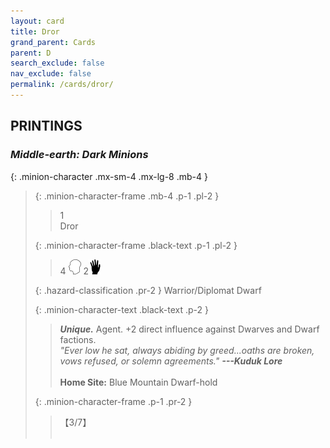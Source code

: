 ```yaml
---
layout: card
title: Dror
grand_parent: Cards
parent: D
search_exclude: false
nav_exclude: false
permalink: /cards/dror/
---
```


## PRINTINGS


### _Middle-earth: Dark Minions_

{: .minion-character .mx-sm-4 .mx-lg-8 .mb-4 }
> {: .minion-character-frame .mb-4 .p-1 .pl-2 }
> > <div class="hazard-mp">1</div>
> > <div class="card-name">Dror</div>
>
> {: .minion-character-frame .black-text .p-1 .pl-2 }
> > 4 ![](/assets/images/mind.svg) 2![](/assets/images/di.svg)
>
> {: .hazard-classification .pr-2 }
> Warrior/Diplomat Dwarf
>
> {: .minion-character-text .black-text .p-2 }
> > _**Unique.**_ Agent. +2 direct influence against Dwarves and Dwarf factions. <br>_"Ever low he sat, always abiding by greed...oaths are broken, vows refused, or solemn agreements."_ ***---&#65279;Kuduk Lore***  <br><br>**Home Site:** Blue Mountain Dwarf-hold  
>
> {: .minion-character-frame .p-1 .pr-2 }
> > <div class="card-shield">【3/7】</div>
> > <div class="card-corruption-white">&nbsp;</div>
